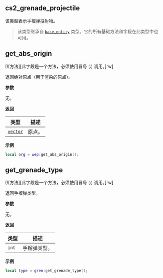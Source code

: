 ## cs2_grenade_projectile

该类型表示手榴弹投射物。

> 该类型继承自 [`base_entity`](/api/entities/base-entity "该类型表示一个基础游戏实体。") 类型。它的所有基础方法和字段在此类型中也可用。

## get_abs_origin

[![方法][此字段是一个方法，必须使用冒号 (:) 调用。]rw]

返回绝对原点（用于渲染的原点）。

**参数**

无。

**返回**

| 类型 | 描述 |
| ---- | ---- |
| [`vector`](/api/common-types/vector "该类型是一个常见的3D向量 (x, y, z)。") | 原点。 |

**示例**

```lua
local org = wep:get_abs_origin();
```

## get_grenade_type

[![方法][此字段是一个方法，必须使用冒号 (:) 调用。]rw]

返回手榴弹类型。

**参数**

无。

**返回**

| 类型 | 描述 |
| ---- | ---- |
| `int` | 手榴弹类型。 |

**示例**

```lua
local type = gren:get_grenade_type();
```